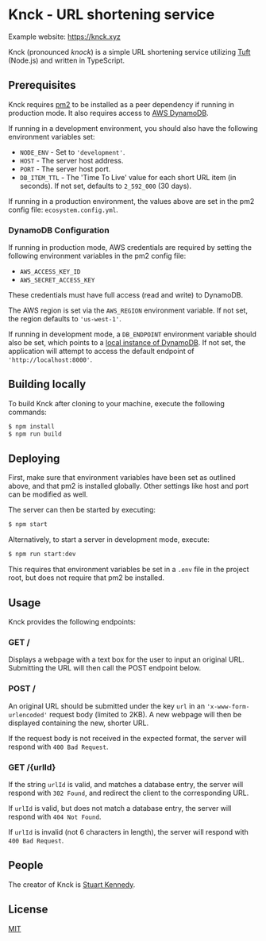 # Knck - URL shortening service

Example website: https://knck.xyz

Knck (pronounced *knock*) is a simple URL shortening service utilizing [Tuft](https://www.tuft.dev) (Node.js) and written in TypeScript.

## Prerequisites

Knck requires [pm2](https://pm2.io/) to be installed as a peer dependency if running in production mode. It also requires access to [AWS DynamoDB](https://aws.amazon.com/dynamodb/).

If running in a development environment, you should also have the following environment variables set:

* `NODE_ENV` - Set to `'development'`.
* `HOST` - The server host address.
* `PORT` - The server host port.
* `DB_ITEM_TTL` - The 'Time To Live' value for each short URL item (in seconds). If not set, defaults to `2_592_000` (30 days).

If running in a production environment, the values above are set in the pm2 config file: `ecosystem.config.yml`.

### DynamoDB Configuration

If running in production mode, AWS credentials are required by setting the following environment variables in the pm2 config file:

* `AWS_ACCESS_KEY_ID`
* `AWS_SECRET_ACCESS_KEY`

These credentials must have full access (read and write) to DynamoDB.

The AWS region is set via the `AWS_REGION` environment variable. If not set, the region defaults to `'us-west-1'`.

If running in development mode, a `DB_ENDPOINT` environment variable should also be set, which points to a [local instance of DynamoDB](https://docs.aws.amazon.com/amazondynamodb/latest/developerguide/DynamoDBLocal.html). If not set, the application will attempt to access the default endpoint of `'http://localhost:8000'`.


## Building locally

To build Knck after cloning to your machine, execute the following commands:

```sh
$ npm install
$ npm run build
```

## Deploying

First, make sure that environment variables have been set as outlined above, and that pm2 is installed globally. Other settings like host and port can be modified as well.

The server can then be started by executing:

```sh
$ npm start
```

Alternatively, to start a server in development mode, execute:

```sh
$ npm run start:dev
```

This requires that environment variables be set in a `.env` file in the project root, but does not require that pm2 be installed.

## Usage

Knck provides the following endpoints:

### GET /

Displays a webpage with a text box for the user to input an original URL. Submitting the URL will then call the POST endpoint below.

### POST /

An original URL should be submitted under the key `url` in an `'x-www-form-urlencoded'` request body (limited to 2KB). A new webpage will then be displayed containing the new, shorter URL.

If the request body is not received in the expected format, the server will respond with `400 Bad Request`.

### GET /{urlId}

If the string `urlId` is valid, and matches a database entry, the server will respond with `302 Found`, and redirect the client to the corresponding URL.

If `urlId` is valid, but does not match a database entry, the server will respond with `404 Not Found`.

If `urlId` is invalid (not 6 characters in length), the server will respond with `400 Bad Request`.

## People

The creator of Knck is [Stuart Kennedy](https://github.com/rav2040).

## License

[MIT](https://github.com/rav2040/knck/blob/master/LICENSE)
